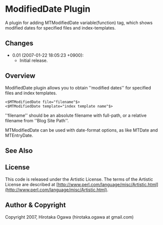# ModifiedDate Plugin

A plugin for adding MTModifiedDate variable(function) tag, which shows modified dates for specified files and index-templates.

## Changes

 * 0.01 (2007-01-22 18:05:23 +0900):
   * Initial release.

## Overview

ModifiedDate plugin allows you to obtain ''modified dates'' for specified files and index templates.

    <$MTModifiedDate file="filename"$>
    <$MTModifiedDate template="index template name"$>

''filename'' should be an absolute filename with full-path, or a relative filename from ''Blog Site Path''.

MTModifiedDate can be used with date-format options, as like MTDate and MTEntryDate.

## See Also

## License

This code is released under the Artistic License. The terms of the Artistic License are described at [http://www.perl.com/language/misc/Artistic.html](http://www.perl.com/language/misc/Artistic.html).

## Author & Copyright

Copyright 2007, Hirotaka Ogawa (hirotaka.ogawa at gmail.com)
